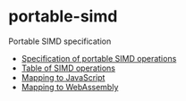 # portable-simd
Portable SIMD specification

* [Specification of portable SIMD operations](portable-simd.md)
* [Table of SIMD operations](matrix.md)
* [Mapping to JavaScript](javascript-mapping.md)
* [Mapping to WebAssembly](webassembly-mapping.md)
